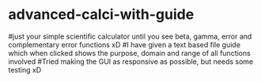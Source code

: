 # advanced-calci-with-guide
#just your simple scientific calculator until you see beta, gamma, error and complementary error functions xD
#I have given a text based file guide which when clicked shows the purpose, domain and range of all functions involved
#Tried making the GUI as responsive as possible, but needs some testing xD
